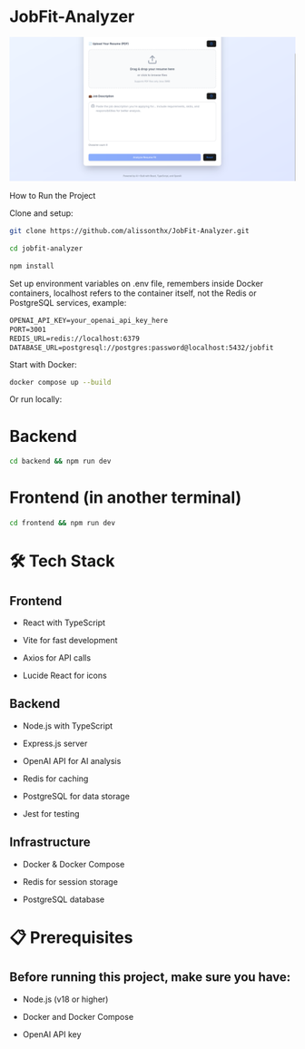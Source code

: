 # JobFit-Analyzer

<img src="frontend/public/page.png">

How to Run the Project

Clone and setup:

```bash
git clone https://github.com/alissonthx/JobFit-Analyzer.git
```

```bash
cd jobfit-analyzer
```

```bash
npm install
```

Set up environment variables on .env file, remembers inside Docker containers, localhost refers to the container itself, not the Redis or PostgreSQL services, example:

```
OPENAI_API_KEY=your_openai_api_key_here
PORT=3001
REDIS_URL=redis://localhost:6379
DATABASE_URL=postgresql://postgres:password@localhost:5432/jobfit
```

Start with Docker:

```bash
docker compose up --build
```

Or run locally:

# Backend

``` bash
cd backend && npm run dev
``` 

# Frontend (in another terminal)

```bash
cd frontend && npm run dev
```

# 🛠️ Tech Stack
## Frontend

- React with TypeScript

- Vite for fast development

- Axios for API calls

- Lucide React for icons

## Backend

- Node.js with TypeScript

- Express.js server

- OpenAI API for AI analysis

- Redis for caching

- PostgreSQL for data storage

- Jest for testing

## Infrastructure

- Docker & Docker Compose

- Redis for session storage

- PostgreSQL database

# 📋 Prerequisites

## Before running this project, make sure you have:

- Node.js (v18 or higher)

- Docker and Docker Compose

- OpenAI API key
